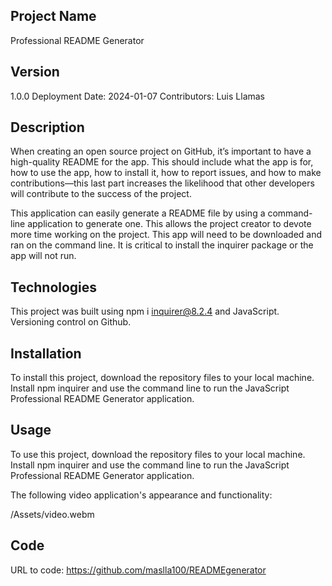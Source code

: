 
## Project Name
 Professional README Generator

## Version
1.0.0 Deployment Date: 2024-01-07 Contributors: Luis Llamas

## Description

 When creating an open source project on GitHub, it’s important to have a high-quality README for the app. This should include what the app is for, how to use the app, how to install it, how to report issues, and how to make contributions—this last part increases the likelihood that other developers will contribute to the success of the project.

This application can easily generate a README file by using a command-line application to generate one. This allows the project creator to devote more time working on the project.  This app will need to be downloaded and ran on the command line.  It is critical to install the inquirer package or the app will not run.   

## Technologies

This project was built using npm i inquirer@8.2.4 and JavaScript.  Versioning control on Github.  

## Installation
To install this project, download the repository files to your local machine.  Install npm inquirer and use the command line to run the JavaScript  Professional README Generator application.  

## Usage
To use this project, download the repository files to your local machine.  Install npm inquirer and use the command line to run the JavaScript  Professional README Generator application.  


The following video application's appearance and functionality:

/Assets/video.webm

## Code
URL to code: https://github.com/maslla100/READMEgenerator


